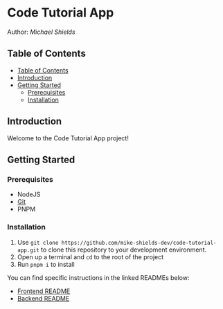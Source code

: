 <h1>Code Tutorial App</h1>
Author: <cite>Michael Shields</cite>

## Table of Contents

- [Table of Contents](#table-of-contents)
- [Introduction](#introduction)
- [Getting Started](#getting-started)
  - [Prerequisites](#prerequisites)
  - [Installation](#installation)

## Introduction

Welcome to the Code Tutorial App project!

## Getting Started

### Prerequisites

- NodeJS
- [Git](https://git-scm.com/)
- PNPM

### Installation

1. Use `git clone https://github.com/mike-shields-dev/code-tutorial-app.git` to clone this repository to your development environment.
2. Open up a terminal and `cd` to the root of the project
3. Run `pnpm i` to install  

You can find specific instructions in the linked READMEs below:

- [Frontend README](docs/README.frontend.md)
- [Backend README](docs/README.backend.md)

